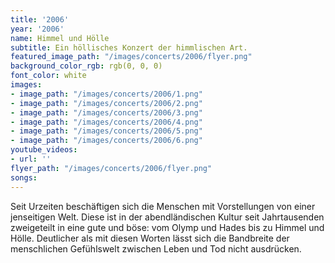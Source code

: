 ```yaml
---
title: '2006'
year: '2006'
name: Himmel und Hölle
subtitle: Ein höllisches Konzert der himmlischen Art.
featured_image_path: "/images/concerts/2006/flyer.png"
background_color_rgb: rgb(0, 0, 0)
font_color: white
images:
- image_path: "/images/concerts/2006/1.png"
- image_path: "/images/concerts/2006/2.png"
- image_path: "/images/concerts/2006/3.png"
- image_path: "/images/concerts/2006/4.png"
- image_path: "/images/concerts/2006/5.png"
- image_path: "/images/concerts/2006/6.png"
youtube_videos:
- url: ''
flyer_path: "/images/concerts/2006/flyer.png"
songs: 
---
```


Seit Urzeiten beschäftigen sich die Menschen mit Vorstellungen von einer jenseitigen Welt. Diese ist in der abendländischen Kultur seit Jahrtausenden zweigeteilt in eine gute und böse: vom Olymp und Hades bis zu Himmel und Hölle. Deutlicher als mit diesen Worten lässt sich die Bandbreite der menschlichen Gefühlswelt zwischen Leben und Tod nicht ausdrücken.
